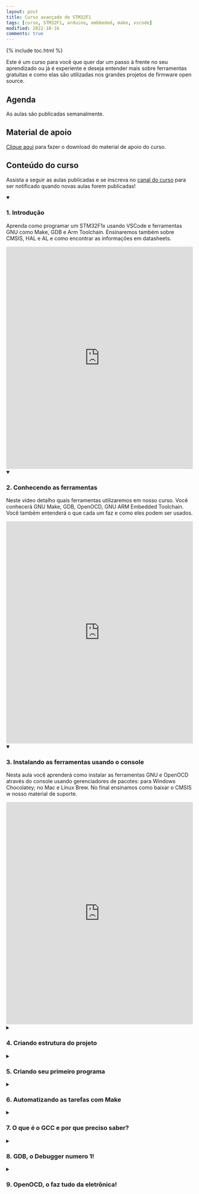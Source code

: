```yaml
---
layout: post
title: Curso avançado de STM32F1
tags: [curso, STM32F1, arduino, embbeded, make, vscode]
modified: 2022-10-16
comments: true
---
```

{% include toc.html %}

Este é um curso para você que quer dar um passo à frente no seu aprendizado ou já é experiente e deseja entender mais sobre ferramentas gratuitas e como elas são utilizadas nos grandes projetos de firmware open source.


## Agenda

As aulas são publicadas semanalmente.

## Material de apoio

[Clique aqui](/stm32-material.zip) para fazer o download do material de apoio do curso.


## Conteúdo do curso

Assista a seguir as aulas publicadas e se inscreva no [canal do curso](https://www.youtube.com/channel/UCMw-yIC0Mib2PBNHki5Z3wg) para ser notificado quando novas aulas forem publicadas!

<details class="mt-4 bg-white border border-gray-200" open>
  <summary class="px-3 cursor-pointer"><h3 class="ml-2 inline-block">1. Introdução</h3></summary>
  <p class="p-3 mb-0 border-t border-gray-200">
    Aprenda como programar um STM32F1x usando VSCode e ferramentas GNU como Make, GDB e Arm Toolchain. Ensinaremos também sobre CMSIS, HAL e AL e como encontrar as informações em datasheets.
  </p>
  <iframe class="p-3" width="100%" height="600" src="https://www.youtube.com/embed/EBRhNbFfEUM" title="YouTube video player" frameborder="0" allow="accelerometer; autoplay; clipboard-write; encrypted-media; gyroscope; picture-in-picture" allowfullscreen>
  </iframe>
</details>

<details class="mt-4 bg-white border border-gray-200" open>
  <summary class="px-3 cursor-pointer"><h3 class="ml-2 inline-block">2. Conhecendo as ferramentas</h3></summary>
  <p class="p-3 mb-0 border-t border-gray-200">
    Neste vídeo detalho quais ferramentas utilizaremos em nosso curso. Você conhecerá GNU Make, GDB, OpenOCD, GNU ARM Embedded Toolchain. Você também entenderá o que cada um faz e como eles podem ser usados.
  </p>
  <iframe class="p-3" width="100%" height="600" src="https://www.youtube.com/embed/sly3cELme8c" title="YouTube video player" frameborder="0" allow="accelerometer; autoplay; clipboard-write; encrypted-media; gyroscope; picture-in-picture" allowfullscreen>
  </iframe>
</details>

<details class="mt-4 bg-white border border-gray-200" open>
  <summary class="px-3 cursor-pointer"><h3 class="ml-2 inline-block">3. Instalando as ferramentas usando o console</h3></summary>
  <p class="p-3 mb-0 border-t border-gray-200">
    Nesta aula você aprenderá como instalar as ferramentas GNU e OpenOCD através do console usando gerenciadores de pacotes: para Windows Chocolatey; no Mac e Linux Brew. No final ensinamos como baixar o CMSIS w nosso material de suporte.
  </p>
  <iframe class="p-3" width="100%" height="600" src="https://www.youtube.com/embed/ZQlmDtA8Cjc" title="YouTube video player" frameborder="0" allow="accelerometer; autoplay; clipboard-write; encrypted-media; gyroscope; picture-in-picture" allowfullscreen>
  </iframe>
</details>

<details class="mt-4 bg-white border border-gray-200">
  <summary class="px-3 cursor-pointer"><h3 class="ml-2 inline-block">4. Criando estrutura do projeto</h3></summary>
  <p class="p-3 mb-0 border-t border-gray-200">Em breve.</p>
</details>

<details class="mt-4 bg-white border border-gray-200">
  <summary class="px-3 cursor-pointer"><h3 class="ml-2 inline-block">5. Criando seu primeiro programa</h3></summary>
  <p class="p-3 mb-0 border-t border-gray-200">Em breve.</p>
</details>

<details class="mt-4 bg-white border border-gray-200">
  <summary class="px-3 cursor-pointer"><h3 class="ml-2 inline-block">6. Automatizando as tarefas com Make</h3></summary>
  <p class="p-3 mb-0 border-t border-gray-200">Em breve.</p>
</details>

<details class="mt-4 bg-white border border-gray-200">
  <summary class="px-3 cursor-pointer"><h3 class="ml-2 inline-block">7. O que é o GCC e por que preciso saber? </h3></summary>
  <p class="p-3 mb-0 border-t border-gray-200">Em breve.</p>
</details>

<details class="mt-4 bg-white border border-gray-200">
  <summary class="px-3 cursor-pointer"><h3 class="ml-2 inline-block">8. GDB, o Debugger numero 1!</h3></summary>
  <p class="p-3 mb-0 border-t border-gray-200">Em breve.</p>
</details>

<details class="mt-4 bg-white border border-gray-200">
  <summary class="px-3 cursor-pointer"><h3 class="ml-2 inline-block">9. OpenOCD, o faz tudo da eletrônica!</h3></summary>
  <p>Em breve.</p>
</details>